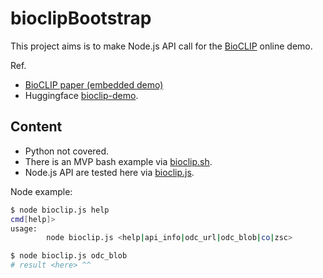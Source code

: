 # bioclipBootstrap

This project aims is to make Node.js API call for the 
  [BioCLIP](https://github.com/Imageomics/bioclip) online demo.

Ref.
- [BioCLIP paper (embedded demo)](https://imageomics.github.io/bioclip/)
- Huggingface [bioclip-demo](https://huggingface.co/spaces/imageomics/bioclip-demo).

## Content
- Python not covered.
- There is an MVP bash example via [bioclip.sh](./bioclip.sh).
- Node.js API are tested here via [bioclip.js](./bioclip.js).

Node example:
````bash
$ node bioclip.js help
cmd[help]>
usage:
        node bioclip.js <help|api_info|odc_url|odc_blob|co|zsc>

$ node bioclip.js odc_blob
# result <here> ^^ 
````